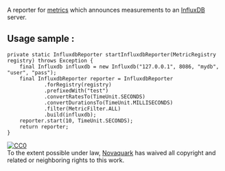 A reporter for [metrics](http://metrics.codahale.com/) which announces measurements to an [InfluxDB](http://influxdb.org) server.

## Usage sample :

	private static InfluxdbReporter startInfluxdbReporter(MetricRegistry registry) throws Exception {
		final Influxdb influxdb = new Influxdb("127.0.0.1", 8086, "mydb", "user", "pass");
		final InfluxdbReporter reporter = InfluxdbReporter
				.forRegistry(registry)
				.prefixedWith("test")
				.convertRatesTo(TimeUnit.SECONDS)
				.convertDurationsTo(TimeUnit.MILLISECONDS)
				.filter(MetricFilter.ALL)
				.build(influxdb);
		reporter.start(10, TimeUnit.SECONDS);
		return reporter;
	}

<p xmlns:dct="http://purl.org/dc/terms/">
  <a rel="license"
     href="http://creativecommons.org/publicdomain/zero/1.0/">
    <img src="http://i.creativecommons.org/p/zero/1.0/88x31.png" style="border-style: none;" alt="CC0" />
  </a>
  <br />
  To the extent possible under law,
  <a rel="dct:publisher"
     href="https://github.com/orgs/novaquark">
    <span property="dct:title">Novaquark</span></a>
  has waived all copyright and related or neighboring rights to
  this work.
</p>
